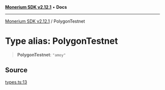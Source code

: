 [**Monerium SDK v2.12.1**](../README.md) • **Docs**

---

[Monerium SDK v2.12.1](../README.md) / PolygonTestnet

# Type alias: PolygonTestnet

> **PolygonTestnet**: `"amoy"`

## Source

[types.ts:13](https://github.com/monerium/js-monorepo/blob/26e2ea0861cb901d7ae432326a3f8b4932fe0d47/packages/sdk/src/types.ts#L13)
